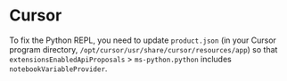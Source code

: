 # Cursor

To fix the Python REPL, you need to update `product.json` (in your Cursor program directory, `/opt/cursor/usr/share/cursor/resources/app`) so that `extensionsEnabledApiProposals` > `ms-python.python` includes `notebookVariableProvider`.

